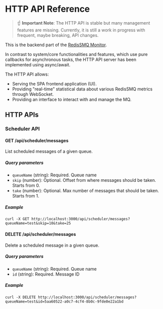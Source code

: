 # HTTP API Reference

> ☝️ **Important Note**: The HTTP API is stable but many management features are missing. Currently, it is still a work in progress with frequent, maybe breaking, API changes.

This is the backend part of the [RedisSMQ Monitor](https://github.com/weyoss/redis-smq-monitor). 

In contrast to system/core functionalities and features, which use pure callbacks for asynchronous tasks, the HTTP API 
server has been implemented using async/await. 

The HTTP API allows:

- Serving the SPA frontend application (UI).
- Providing "real-time" statistical data about various RedisSMQ metrics through WebSocket.
- Providing an interface to interact with and manage the MQ.

## HTTP APIs

### Scheduler API

#### GET /api/scheduler/messages

List scheduled messages of a given queue.

##### Query parameters

* `queueName` (string): Required. Queue name 
* `skip` (number): Optional. Offset from where messages should be taken. Starts from 0. 
* `take` (number): Optional. Max number of messages that should be taken. Starts from 1.

##### Example

```text
curl -X GET http://localhost:3000/api/scheduler/messages?queueName=test&skip=10&take=25
```

#### DELETE /api/scheduler/messages

Delete a scheduled message in a given queue.

##### Query parameters

* `queueName` (string): Required. Queue name
* `id` (string): Required. Message ID

##### Example

```text
curl -X DELETE http://localhost:3000/api/scheduler/messages?queueName=test&id=5aa60522-a0c7-4cf4-8b0c-9fde0e22a1bd
```
